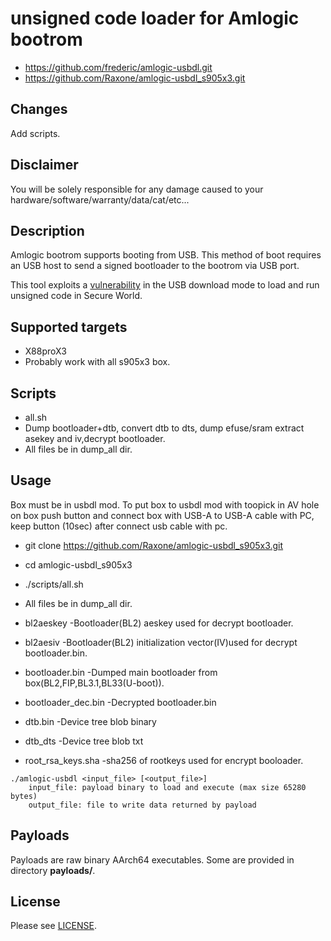 # unsigned code loader for Amlogic bootrom

* https://github.com/frederic/amlogic-usbdl.git
* https://github.com/Raxone/amlogic-usbdl_s905x3.git

## Changes 
Add scripts.

## Disclaimer
You will be solely responsible for any damage caused to your hardware/software/warranty/data/cat/etc...

## Description
Amlogic bootrom supports booting from USB. This method of boot requires an USB host to send a signed bootloader to the bootrom via USB port.

This tool exploits a [vulnerability](https://fredericb.info/2021/02/amlogic-usbdl-unsigned-code-loader-for-amlogic-bootrom.html) in the USB download mode to load and run unsigned code in Secure World.

## Supported targets
* X88proX3
* Probably work with all s905x3 box.

## Scripts
* all.sh		
* Dump bootloader+dtb, convert dtb to dts, dump efuse/sram extract asekey and iv,decrypt bootloader.
* All files be in dump_all dir.

## Usage
Box must be in usbdl mod.
To put box to usbdl mod with toopick in AV hole on box push button and connect box with USB-A to USB-A cable with PC, keep button (10sec) after connect usb cable with pc.

* git clone https://github.com/Raxone/amlogic-usbdl_s905x3.git

* cd amlogic-usbdl_s905x3

* ./scripts/all.sh        

* All files be in dump_all dir.
* bl2aeskey -Bootloader(BL2) aeskey used for decrypt bootloader.
* bl2aesiv  -Bootloader(BL2) initialization vector(IV)used for decrypt bootloader.bin.
* bootloader.bin -Dumped main bootloader from box(BL2,FIP,BL3.1,BL33(U-boot)).
* bootloader_dec.bin -Decrypted bootloader.bin
* dtb.bin  -Device tree blob binary 
* dtb_dts  -Device tree blob txt
* root_rsa_keys.sha -sha256 of rootkeys used for encrypt booloader.


```
./amlogic-usbdl <input_file> [<output_file>]
	input_file: payload binary to load and execute (max size 65280 bytes)
	output_file: file to write data returned by payload
```

## Payloads
Payloads are raw binary AArch64 executables. Some are provided in directory **payloads/**.

## License
Please see [LICENSE](/LICENSE).
